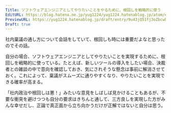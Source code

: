 ```yaml
---
Title: ソフトウェアエンジニアとしてやりたいことをやるために、根回しを戦略的に使う
EditURL: https://blog.hatena.ne.jp/yug1224/yug1224.hatenablog.jp/atom/entry/6802418398329375335
PreviewURL: https://yug1224.hatenablog.jp/draft/entry/9u43jQ51fj3oZbcwDpDHl9g9qDI
Draft: true
---
```


社内稟議の通し方について会話をしていて、根回しも時には重要だよなと思ったのでその話。

自分の場合、ソフトウェアエンジニアとしてやりたいことを実現するために、根回しを戦略的に使っている。たとえば、新しいツールの導入をしたい場合、決裁者との雑談の中で意向を確認しておき、気にされそうな懸念は事前に解消させておく。これによって、稟議がスムーズに通りやすくなり、やりたいことを実現できる確率が高まる。

「社内政治や根回しは悪！」みたいな意見をしばしば見かけることもあるが、不要な衝突を避けつつも自分の要求はきちんと通して、三方良しを実現した方がみんな幸せだし、正論で真正面から立ち向かうだけが正解ではないと自分は思う。
